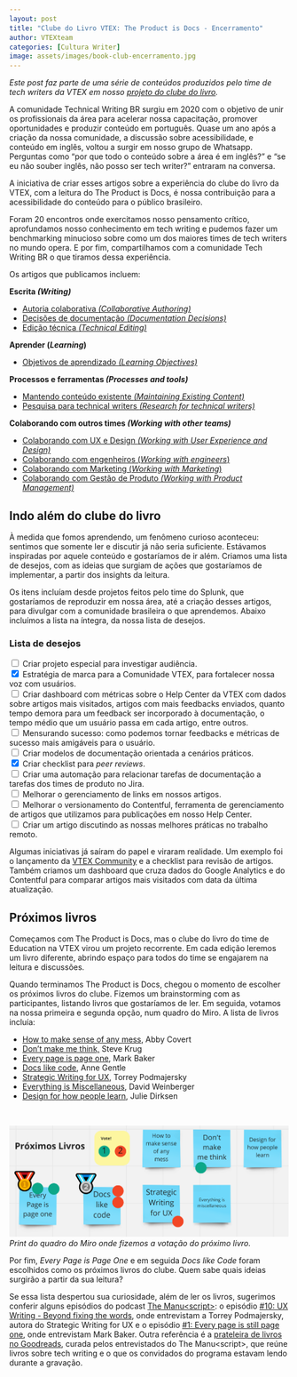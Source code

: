 ```yaml
---
layout: post
title: "Clube do Livro VTEX: The Product is Docs - Encerramento"
author: VTEXteam
categories: [Cultura Writer]
image: assets/images/book-club-encerramento.jpg
---
```



_Este post faz parte de uma série de conteúdos produzidos pelo time de tech writers da VTEX em nosso [projeto do clube do livro](https://techwriting.com.br/clube-do-livro-vtex-the-product-is-docs)._

A comunidade Technical Writing BR surgiu em 2020 com o objetivo de unir os profissionais da área para acelerar nossa capacitação, promover oportunidades e produzir conteúdo em português. Quase um ano após a criação da nossa comunidade, a discussão sobre acessibilidade, e conteúdo em inglês, voltou a surgir em nosso grupo de Whatsapp. Perguntas como “por que todo o conteúdo sobre a área é em inglês?” e “se eu não souber inglês, não posso ser tech writer?” entraram na conversa. 

A iniciativa de criar esses artigos sobre a experiência do clube do livro da VTEX, com a leitura do The Product is Docs, é nossa contribuição para a acessibilidade do conteúdo para o público brasileiro. 

Foram 20 encontros onde exercitamos nosso pensamento crítico, aprofundamos nosso conhecimento em tech writing e pudemos fazer um benchmarking minucioso sobre como um dos maiores times de tech writers no mundo opera. E por fim, compartilhamos com a comunidade Tech Writing BR o que tiramos dessa experiência.

Os artigos que publicamos incluem:

**Escrita _(Writing)_**

* [Autoria colaborativa _(Collaborative Authoring)_](https://techwriting.com.br/VTEX-book-club-autoria-colaborativa/)  
* [Decisões de documentação _(Documentation Decisions)_](https://techwriting.com.br/VTEX-book-club-decisoes-documentacao/)  
* [Edição técnica _(Technical Editing)_](https://techwriting.com.br/VTEX-book-club-edicao-tecnica) 

**Aprender (_Learning_)**

* [Objetivos de aprendizado _(Learning Objectives)_](https://techwriting.com.br/VTEX-book-club-aprendizado/)

**Processos e ferramentas _(Processes and tools)_**

* [Mantendo conteúdo existente _(Maintaining Existing Content)_](https://techwriting.com.br/VTEX-book-club-mantendo-conteudo-existente/)
* [Pesquisa para technical writers _(Research for technical writers)_](https://techwriting.com.br/VTEX-book-club-pesquisa-technical-writers/)

**Colaborando com outros times _(Working with other teams)_**

* [Colaborando com UX e Design _(Working with User Experience and Design)_](https://techwriting.com.br/VTEX-book-club-colaborando-ux-design/)
* [Colaborando com engenheiros (_Working with engineers_)](https://techwriting.com.br/VTEX-book-club-colaborando-engenheiros/)
* [Colaborando com Marketing (_Working with Marketing_)](https://techwriting.com.br/VTEX-book-club-colaborando-marketing/)
* [Colaborando com Gestão de Produto _(Working with Product Management)_](https://techwriting.com.br/VTEX-book-club-colaborando-gestao-produto/)



## Indo além do clube do livro

À medida que fomos aprendendo, um fenômeno curioso aconteceu: sentimos que somente ler e discutir já não seria suficiente. Estávamos inspiradas por aquele conteúdo e gostaríamos de ir além. Criamos uma lista de desejos, com as ideias que surgiam de ações que gostaríamos de implementar, a partir dos insights da leitura. 

Os itens incluíam desde projetos feitos pelo time do Splunk, que gostaríamos de reproduzir em nossa área, até a criação desses artigos, para divulgar com a comunidade brasileira o que aprendemos. Abaixo incluímos a lista na íntegra, da nossa lista de desejos.


### Lista de desejos

<div>
  <input type="checkbox" id="l1" name="l1"> Criar projeto especial para investigar audiência.
</div>
<div>
  <input type="checkbox" id="l2" name="l2" checked> Estratégia de marca para a Comunidade VTEX, para fortalecer nossa voz com usuários.
</div>
<div>
  <input type="checkbox" id="l3" name="l3"> Criar dashboard com métricas sobre o Help Center da VTEX com dados sobre artigos mais visitados, artigos com mais feedbacks enviados, quanto tempo demora para um feedback ser incorporado à documentação, o tempo médio que um usuário passa em cada artigo, entre outros.
</div>
<div>
  <input type="checkbox" id="l4" name="l4"> Mensurando sucesso: como podemos tornar feedbacks e métricas de sucesso mais amigáveis para o usuário.
</div>
<div>
  <input type="checkbox" id="l5" name="l5"> Criar modelos de documentação orientada a cenários práticos.
</div>
<div>
  <input type="checkbox" id="l6" name="l6" checked> Criar checklist para <em>peer reviews</em>.
</div>
<div>
  <input type="checkbox" id="l7" name="l7"> Criar uma automação para relacionar tarefas de documentação a tarefas dos times de produto no Jira.
</div>
<div>
  <input type="checkbox" id="l8" name="l8"> Melhorar o gerenciamento de links em nossos artigos.
</div>
<div>
  <input type="checkbox" id="l9" name="l9"> Melhorar o versionamento do Contentful, ferramenta de gerenciamento de artigos que utilizamos para publicações em nosso Help Center.
</div>
<div>
  <input type="checkbox" id="l10" name="l10">
  Criar um artigo discutindo as nossas melhores práticas no trabalho remoto.
</div>

Algumas iniciativas já saíram do papel e viraram realidade. Um exemplo foi o lançamento da [VTEX Community](https://community.vtex.com/) e a checklist para revisão de artigos. Também criamos um dashboard que cruza dados do Google Analytics e do Contentful para comparar artigos mais visitados com data da última atualização.



## Próximos livros

Começamos com The Product is Docs, mas o clube do livro do time de Education na VTEX virou um projeto recorrente. Em cada edição leremos um livro diferente, abrindo espaço para todos do time se engajarem na leitura e discussões. 

Quando terminamos The Product is Docs, chegou o momento de escolher os próximos livros do clube. Fizemos um brainstorming com as participantes, listando livros que gostaríamos de ler. Em seguida, votamos na nossa primeira e segunda opção, num quadro do Miro. A lista de livros incluía:

* [How to make sense of any mess](http://www.howtomakesenseofanymess.com/), Abby Covert 
* [Don’t make me think,](https://www.amazon.com.br/Dont-Make-Think-Revisited-Usability/dp/0321965515) Steve Krug
* [Every page is page one](https://everypageispageone.com/), Mark Baker
* [Docs like code](https://www.docslikecode.com/), Anne Gentle 
* [Strategic Writing for UX](https://www.oreilly.com/library/view/strategic-writing-for/9781492049388/), Torrey Podmajersky
* [Everything is Miscellaneous](https://www.everythingismiscellaneous.com/), David Weinberger
* [Design for how people learn](https://www.amazon.com/Design-People-Learn-Voices-Matter-ebook/dp/B018OJP5QW), Julie Dirksen 

<br>

![VTEX Education team - Próximos livros](/assets/images/book-club-proximos-livros.png)
_Print do quadro do Miro onde fizemos a votação do próximo livro._

Por fim, _Every Page is Page One_ e em seguida _Docs like Code_ foram escolhidos como os próximos livros do clube. Quem sabe quais ideias surgirão a partir da sua leitura? 

Se essa lista despertou sua curiosidade, além de ler os livros, sugerimos conferir alguns episódios do podcast  [The Manu&lt;script&gt;](https://themanuscript.co/): o episódio [#10: UX Writing - Beyond fixing the words](https://open.spotify.com/episode/58tNC24z6Jx0M0tZL3AEpg?si=7YZOx9kCTOm4KySg_3yUyg&dl_branch=1), onde entrevistam a Torrey Podmajersky, autora do Strategic Writing for UX e o episódio [#1: Every page is still page one](https://open.spotify.com/episode/6IPbAMenCmGgzOo8teVFrd?si=DU0loz9iScWs6xK7W4SEkg&dl_branch=1), onde entrevistam Mark Baker. Outra referência é a [prateleira de livros no Goodreads](http://bit.ly/the-manuscript-goodreads), curada pelos entrevistados do The Manu&lt;script&gt;, que reúne livros sobre tech writing e o que os convidados do programa estavam lendo durante a gravação.
